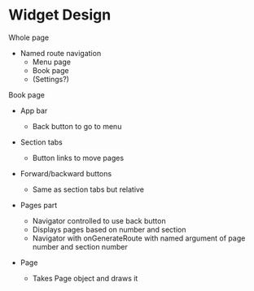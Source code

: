 # Widget Design

Whole page

- Named route navigation
  - Menu page
  - Book page
  - (Settings?)

Book page

- App bar
  - Back button to go to menu

- Section tabs
  - Button links to move pages
- Forward/backward buttons
  - Same as section tabs but relative
- Pages part
  - Navigator controlled to use back button
  - Displays pages based on number and section
  - Navigator with onGenerateRoute with named argument of page number and section number
- Page
  - Takes Page object and draws it